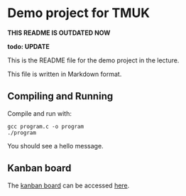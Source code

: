 Demo project for TMUK
=====================

__THIS README IS OUTDATED NOW__

__todo: UPDATE__

This is the README file for the demo project in the lecture.

This file is written in Markdown format.

## Compiling and Running

Compile and run with:

	gcc program.c -o program
	./program

You should see a hello message.


## Kanban board

The [kanban board] can be accessed [here].

[kanban board]: https://github.com/orgs/jth-computing/projects/2/views/1
[here]:         https://github.com/orgs/jth-computing/projects/2/views/1
